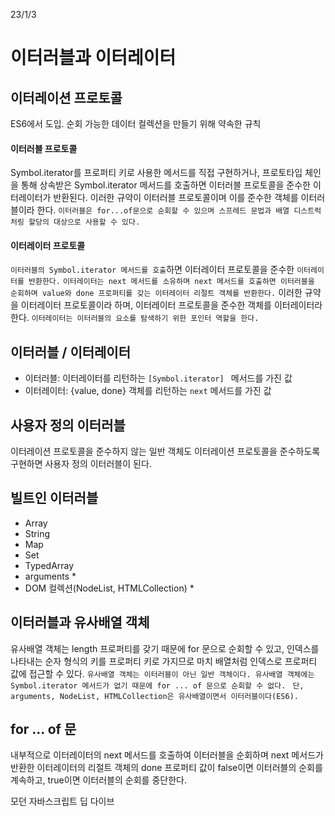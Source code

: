 23/1/3

# 이터러블과 이터레이터

## 이터레이션 프로토콜

ES6에서 도입. 순회 가능한 데이터 컬렉션을 만들기 위해 약속한 규칙

#### **이터러블 프로토콜**

Symbol.iterator를 프로퍼티 키로 사용한 메서드를 직접 구현하거나, 프로토타입 체인을 통해 상속받은 Symbol.iterator 메서드를 호출하면 이터러블 프로토콜을 준수한 이터레이터가 반환된다. 이러한 규약이 이터러블 프로토콜이며 이를 준수한 객체를 이터러블이라 한다. `이터러블은 for...of문으로 순회할 수 있으며 스프레드 문법과 배열 디스트럭처링 할당의 대상으로 사용할 수 있다.`

#### **이터레이터 프로토콜**

`이터러블의 Symbol.iterator 메서드를 호출`하면 이터레이터 프로토콜을 준수한 `이터레이터를 반환한다.` `이터레이터는 next 메서드를 소유하며 next 메서드를 호출하면 이터러블을 순회하며 value와 done 프로퍼티를 갖는 이터레이터 리절트 객체를 반환한다.` 이러한 규약을 이터레이터 프로토콜이라 하며, 이터레이터 프로토콜을 준수한 객체를 이터레이터라 한다. `이터레이터는 이터러블의 요소를 탐색하기 위한 포인터 역할을 한다.`

## 이터러블 / 이터레이터

- 이터러블: 이터레이터를 리턴하는 `[Symbol.iterator] ` 메서드를 가진 값
- 이터레이터: {value, done} 객체를 리턴하는 `next` 메서드를 가진 값

## 사용자 정의 이터러블

이터레이션 프로토콜을 준수하지 않는 일반 객체도 이터레이션 프로토콜을 준수하도록 구현하면 사용자 정의 이터러블이 된다.

## 빌트인 이터러블

- Array
- String
- Map
- Set
- TypedArray
- arguments \*
- DOM 컬렉션(NodeList, HTMLCollection) \*

## 이터러블과 유사배열 객체

유사배열 객체는 length 프로퍼티를 갖기 때문에 for 문으로 순회할 수 있고, 인덱스를 나타내는 순자 형식의 키를 프로퍼티 키로 가지므로 마치 배열처럼 인덱스로 프로퍼티 값에 접근할 수 있다. `유사배열 객체는 이터러블이 아닌 일반 객체이다. 유사배열 객체에는 Symbol.iterator 메서드가 없기 때문에 for ... of 문으로 순회할 수 없다.` ` 단, arguments, NodeList, HTMLCollection은 유사배열이면서 이터러블이다(ES6).`

## for ... of 문

내부적으로 이터레이터의 next 메서드를 호출하여 이터러블을 순회하며 next 메서드가 반환한 이터레이터의 리절트 객체의 done 프로퍼티 값이 false이면 이터러블의 순회를 계속하고, true이면 이터러블의 순회를 중단한다.

모던 자바스크립트 딥 다이브
